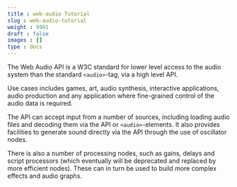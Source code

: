 ```yaml
---
title : web-audio Tutorial
slug : web-audio-tutorial
weight : 9991
draft : false
images : []
type : docs
---
```


The Web Audio API is a W3C standard for lower level access to the audio system than the standard `<audio>`-tag, via a high level API. 

Use cases includes games, art, audio synthesis, interactive applications, audio production and any application where fine-grained control of the audio data is required. 

The API can accept input from a number of sources, including loading audio files and decoding them via the API or `<audio>`-elements. It also provides facilities to generate sound directly via the API through the use of oscillator nodes.

There is also a number of processing nodes, such as gains, delays and script processors (which eventually will be deprecated and replaced by more efficient nodes). These can in turn be used to build more complex effects and audio graphs.

